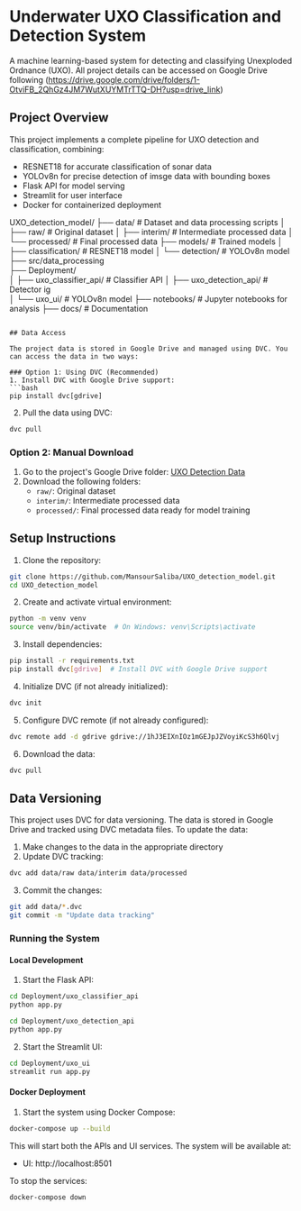# Underwater UXO Classification and Detection System

A machine learning-based system for detecting and classifying Unexploded Ordnance (UXO). All project details can be accessed on Google Drive following (https://drive.google.com/drive/folders/1-OtviFB_2QhGz4JM7WutXUYMTrTTQ-DH?usp=drive_link)


## Project Overview

This project implements a complete pipeline for UXO detection and classification, combining:
- RESNET18 for accurate classification of sonar data
- YOLOv8n for precise detection of imsge data with bounding boxes
- Flask API for model serving
- Streamlit for user interface
- Docker for containerized deployment 

UXO_detection_model/
├── data/               # Dataset and data processing scripts
│   ├── raw/           # Original dataset
│   ├── interim/       # Intermediate processed data
│   └── processed/     # Final processed data
├── models/            # Trained models
│   ├── classification/ # RESNET18 model
│   └── detection/     # YOLOv8n model
├── src/data_processing   
├── Deployment/  
│   ├── uxo_classifier_api/  # Classifier API
│   ├── uxo_detection_api/          # Detector ig           
│   └── uxo_ui/     # YOLOv8n model
├── notebooks/        # Jupyter notebooks for analysis
├── docs/            # Documentation

```

## Data Access

The project data is stored in Google Drive and managed using DVC. You can access the data in two ways:

### Option 1: Using DVC (Recommended)
1. Install DVC with Google Drive support:
```bash
pip install dvc[gdrive]
```

2. Pull the data using DVC:
```bash
dvc pull
```

### Option 2: Manual Download
1. Go to the project's Google Drive folder: [UXO Detection Data](https://drive.google.com/drive/folders/1hJ3EIXnIOz1mGEJpJZVoyiKcS3h6Qlvj)
2. Download the following folders:
   - `raw/`: Original dataset
   - `interim/`: Intermediate processed data
   - `processed/`: Final processed data ready for model training


## Setup Instructions

1. Clone the repository:
```bash
git clone https://github.com/MansourSaliba/UXO_detection_model.git
cd UXO_detection_model
```

2. Create and activate virtual environment:
```bash
python -m venv venv
source venv/bin/activate  # On Windows: venv\Scripts\activate
```

3. Install dependencies:
```bash
pip install -r requirements.txt
pip install dvc[gdrive]  # Install DVC with Google Drive support
```

4. Initialize DVC (if not already initialized):
```bash
dvc init
```

5. Configure DVC remote (if not already configured):
```bash
dvc remote add -d gdrive gdrive://1hJ3EIXnIOz1mGEJpJZVoyiKcS3h6Qlvj
```

6. Download the data:
```bash
dvc pull
```

## Data Versioning

This project uses DVC for data versioning. The data is stored in Google Drive and tracked using DVC metadata files. To update the data:

1. Make changes to the data in the appropriate directory
2. Update DVC tracking:
```bash
dvc add data/raw data/interim data/processed
```
3. Commit the changes:
```bash
git add data/*.dvc
git commit -m "Update data tracking"
```

### Running the System

#### Local Development

1. Start the Flask API:
```bash
cd Deployment/uxo_classifier_api
python app.py
```
```bash
cd Deployment/uxo_detection_api
python app.py
```

2. Start the Streamlit UI:
```bash
cd Deployment/uxo_ui
streamlit run app.py
```

#### Docker Deployment

1. Start the system using Docker Compose:
```bash
docker-compose up --build
```

This will start both the APIs and UI services. The system will be available at:
- UI: http://localhost:8501

To stop the services:
```bash
docker-compose down
```